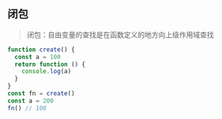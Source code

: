 ## 闭包
> 闭包：自由变量的查找是在函数定义的地方向上级作用域查找

```js
function create() {
  const a = 100
  return function () {
    console.log(a)
  }
}
const fn = create()
const a = 200
fn() // 100
```